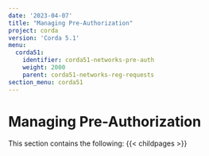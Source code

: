 ```yaml
---
date: '2023-04-07'
title: "Managing Pre-Authorization"
project: corda
version: 'Corda 5.1'
menu:
  corda51:
    identifier: corda51-networks-pre-auth
    weight: 2000
    parent: corda51-networks-reg-requests
section_menu: corda51
---
```


# Managing Pre-Authorization

This section contains the following:
{{< childpages >}}
